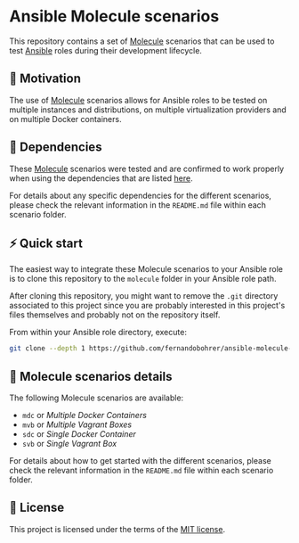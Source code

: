 # Ansible Molecule scenarios

This repository contains a set of [Molecule][01] scenarios that can be used to test [Ansible][02] roles during their development lifecycle.

## 🚀 Motivation

The use of [Molecule][01] scenarios allows for Ansible roles to be tested on multiple instances and distributions, on multiple virtualization providers and on multiple Docker containers.

## 🧰 Dependencies

These [Molecule][01] scenarios were tested and are confirmed to work properly when using the dependencies that are listed [here][03].

For details about any specific dependencies for the different scenarios, please check the relevant information in the `README.md` file within each scenario folder.

## ⚡ Quick start

The easiest way to integrate these Molecule scenarios to your Ansible role is to clone this repository to the `molecule` folder in your Ansible role path.

After cloning this repository, you might want to remove the `.git` directory associated to this project since you are probably interested in this project's files themselves and probably not on the repository itself.

From within your Ansible role directory, execute:

```bash
git clone --depth 1 https://github.com/fernandobohrer/ansible-molecule-scenarios.git molecule ; rm -rf molecule/.git
```

## 📑 Molecule scenarios details

The following Molecule scenarios are available:

- `mdc` or *Multiple Docker Containers*
- `mvb` or *Multiple Vagrant Boxes*
- `sdc` or *Single Docker Container*
- `svb` or *Single Vagrant Box*

For details about how to get started with the different scenarios, please check the relevant information in the `README.md` file within each scenario folder.

## 📝 License

This project is licensed under the terms of the [MIT license][04].

[01]: https://ansible.readthedocs.io/projects/molecule/
[02]: https://www.ansible.com/
[03]: https://github.com/fernandobohrer/ansible-venv
[04]: /LICENSE
